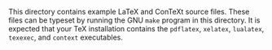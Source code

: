 This directory contains example LaTeX and ConTeXt source files. These files can
be typeset by running the GNU `make` program in this directory. It is expected
that your TeX installation contains the `pdflatex`, `xelatex`, `lualatex`,
`texexec`, and `context` executables.
